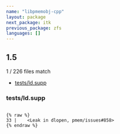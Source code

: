 ```yaml
---
name: "libpmemobj-cpp"
layout: package
next_package: itk
previous_package: zfs
languages: []
---
```

## 1.5
1 / 226 files match

 - [tests/ld.supp](#testsldsupp)

### tests/ld.supp

```

{% raw %}
33 |    <Leak in dlopen, pmem/issues#858>
{% endraw %}

```